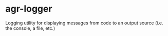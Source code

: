 agr-logger
==========

Logging utility for displaying messages from code to an output source (i.e. the console, a file, etc.)
